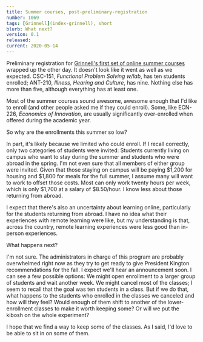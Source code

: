 ```yaml
---
title: Summer courses, post-preliminary-registration
number: 1069
tags: [Grinnell](index-grinnell), short
blurb: What next?
version: 0.1
released: 
current: 2020-05-14
---
```

Preliminary registration for [Grinnell's first set of online summer
courses](summer-2020-classes-2020-05-03) wrapped up the other day.
It doesn't look like it went as well as we expected.  CSC-151,
_Functional Problem Solving w/lab_, has ten students enrolled;
ANT-210, _Illness, Hearing and Culture_, has nine.  Nothing else
has more than five, although everything has at least one.

Most of the summer courses sound awesome, awesome enough that I'd like
to enroll (and other people asked me if they could enroll).  Some,
like ECN-226, _Economics of Innovation_, are usually significantly
over-enrolled when offered during the academic year.  

So why are the enrollments this summer so low?

In part, it's likely because we limited who could enroll.  If I
recall correctly, only two categories of students were invited:
Students currently living on campus who want to stay during the
summer and students who were abroad in the spring.  I'm not even
sure that all members of either group were invited.  Given that
those staying on campus will be paying $1,200 for housing and $1,800
for meals for the full summer, I assume many will want to work to
offset those costs.  Most can only work twenty hours per week, which
is only $1,700 at a salary of $8.50/hour.  I know less about those
returning from abroad.

I expect that there's also an uncertainty about learning online,
particularly for the students returning from abroad.  I have no
idea what their experiences with remote learning were like, but my
understanding is that, across the country, remote learning experiences
were less good than in-person experiences.

What happens next?

I'm not sure.  The administrators in charge of this program are
probably overwhelmed right now as they try to get ready to give
President Kington recommendations for the fall.  I expect we'll
hear an announcement soon.  I can see a few possible options: We
might open enrollment to a larger group of students and wait another
week.  We might cancel most of the classes; I seem to recall that
the goal was ten students in a class.  But if we do that, what
happens to the students who enrolled in the classes we canceled
and how will they feel?  Would enough of them shift to another
of the lower-enrollment classes to make it worth keeping some?  Or
will we put the kibosh on the whole experiment?

I hope that we find a way to keep some of the classes.  As I said,
I'd love to be able to sit in on some of them.


